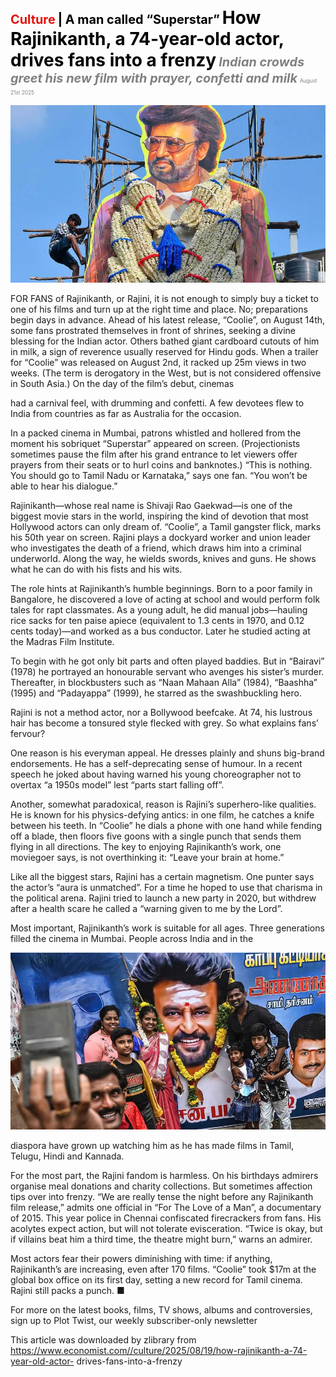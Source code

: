 <span style="color:#E3120B; font-size:14.9pt; font-weight:bold;">Culture</span> <span style="color:#000000; font-size:14.9pt; font-weight:bold;">| A man called “Superstar”</span>
<span style="color:#000000; font-size:21.0pt; font-weight:bold;">How Rajinikanth, a 74-year-old actor, drives fans into a frenzy</span>
<span style="color:#808080; font-size:14.9pt; font-weight:bold; font-style:italic;">Indian crowds greet his new film with prayer, confetti and milk</span>
<span style="color:#808080; font-size:6.2pt;">August 21st 2025</span>

![](../images/069_How_Rajinikanth_a_74-year-old_actor_drives_fans_into_a_frenz/p0284_img01.jpeg)

FOR FANS of Rajinikanth, or Rajini, it is not enough to simply buy a ticket to one of his films and turn up at the right time and place. No; preparations begin days in advance. Ahead of his latest release, “Coolie”, on August 14th, some fans prostrated themselves in front of shrines, seeking a divine blessing for the Indian actor. Others bathed giant cardboard cutouts of him in milk, a sign of reverence usually reserved for Hindu gods. When a trailer for “Coolie” was released on August 2nd, it racked up 25m views in two weeks. (The term is derogatory in the West, but is not considered offensive in South Asia.) On the day of the film’s debut, cinemas

had a carnival feel, with drumming and confetti. A few devotees flew to India from countries as far as Australia for the occasion.

In a packed cinema in Mumbai, patrons whistled and hollered from the moment his sobriquet “Superstar” appeared on screen. (Projectionists sometimes pause the film after his grand entrance to let viewers offer prayers from their seats or to hurl coins and banknotes.) “This is nothing. You should go to Tamil Nadu or Karnataka,” says one fan. “You won’t be able to hear his dialogue.”

Rajinikanth—whose real name is Shivaji Rao Gaekwad—is one of the biggest movie stars in the world, inspiring the kind of devotion that most Hollywood actors can only dream of. “Coolie”, a Tamil gangster flick, marks his 50th year on screen. Rajini plays a dockyard worker and union leader who investigates the death of a friend, which draws him into a criminal underworld. Along the way, he wields swords, knives and guns. He shows what he can do with his fists and his wits.

The role hints at Rajinikanth’s humble beginnings. Born to a poor family in Bangalore, he discovered a love of acting at school and would perform folk tales for rapt classmates. As a young adult, he did manual jobs—hauling rice sacks for ten paise apiece (equivalent to 1.3 cents in 1970, and 0.12 cents today)—and worked as a bus conductor. Later he studied acting at the Madras Film Institute.

To begin with he got only bit parts and often played baddies. But in “Bairavi” (1978) he portrayed an honourable servant who avenges his sister’s murder. Thereafter, in blockbusters such as “Naan Mahaan Alla” (1984), “Baashha” (1995) and “Padayappa” (1999), he starred as the swashbuckling hero.

Rajini is not a method actor, nor a Bollywood beefcake. At 74, his lustrous hair has become a tonsured style flecked with grey. So what explains fans’ fervour?

One reason is his everyman appeal. He dresses plainly and shuns big-brand endorsements. He has a self-deprecating sense of humour. In a recent speech he joked about having warned his young choreographer not to overtax “a 1950s model” lest “parts start falling off”.

Another, somewhat paradoxical, reason is Rajini’s superhero-like qualities. He is known for his physics-defying antics: in one film, he catches a knife between his teeth. In “Coolie” he dials a phone with one hand while fending off a blade, then floors five goons with a single punch that sends them flying in all directions. The key to enjoying Rajinikanth’s work, one moviegoer says, is not overthinking it: “Leave your brain at home.”

Like all the biggest stars, Rajini has a certain magnetism. One punter says the actor’s “aura is unmatched”. For a time he hoped to use that charisma in the political arena. Rajini tried to launch a new party in 2020, but withdrew after a health scare he called a “warning given to me by the Lord”.

Most important, Rajinikanth’s work is suitable for all ages. Three generations filled the cinema in Mumbai. People across India and in the

![](../images/069_How_Rajinikanth_a_74-year-old_actor_drives_fans_into_a_frenz/p0286_img01.jpeg)

diaspora have grown up watching him as he has made films in Tamil, Telugu, Hindi and Kannada.

For the most part, the Rajini fandom is harmless. On his birthdays admirers organise meal donations and charity collections. But sometimes affection tips over into frenzy. “We are really tense the night before any Rajinikanth film release,” admits one official in “For The Love of a Man”, a documentary of 2015. This year police in Chennai confiscated firecrackers from fans. His acolytes expect action, but will not tolerate evisceration. “Twice is okay, but if villains beat him a third time, the theatre might burn,” warns an admirer.

Most actors fear their powers diminishing with time: if anything, Rajinikanth’s are increasing, even after 170 films. “Coolie” took $17m at the global box office on its first day, setting a new record for Tamil cinema. Rajini still packs a punch. ■

For more on the latest books, films, TV shows, albums and controversies, sign up to Plot Twist, our weekly subscriber-only newsletter

This article was downloaded by zlibrary from https://www.economist.com//culture/2025/08/19/how-rajinikanth-a-74-year-old-actor- drives-fans-into-a-frenzy